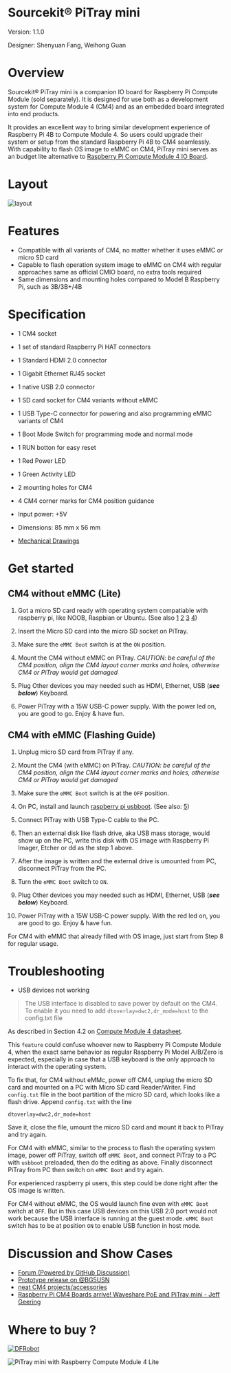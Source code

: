 Sourcekit&reg; PiTray mini
===

Version: 1.1.0

Designer: Shenyuan Fang, Weihong Guan

# Overview

Sourcekit&reg; PiTray mini is a companion IO board for Raspberry Pi Compute Module (sold separately). It is designed for use both as a development system for Compute Module 4 (CM4) and as an embedded board integrated into end products.

It provides an excellent way to bring similar development experience of Raspberry Pi 4B to Compute Module 4. So users could upgrade their system or setup from the standard Raspberry Pi 4B to CM4 seamlessly. With capability to flash OS image to eMMC on CM4, PiTray mini serves as an budget lite alternative to [Raspberry Pi Compute Module 4 IO Board](https://www.raspberrypi.org/products/compute-module-4-io-board/).

# Layout

![layout](./PiTray-mini-layout.jpg)

# Features

* Compatible with all variants of CM4, no matter whether it uses eMMC or micro SD card
* Capable to flash operation system image to eMMC on CM4 with regular approaches same as official CMIO board, no extra tools required
* Same dimensions and mounting holes compared to Model B Raspberry Pi, such as 3B/3B+/4B

# Specification

* 1 CM4 socket
* 1 set of standard Raspberry Pi HAT connectors
* 1 Standard HDMI 2.0 connector
* 1 Gigabit Ethernet RJ45 socket
* 1 native USB 2.0 connector
* 1 SD card socket for CM4 variants without eMMC
* 1 USB Type-C connector for powering and also programming eMMC variants of CM4
* 1 Boot Mode Switch for programming mode and normal mode
* 1 RUN botton for easy reset
* 1 Red Power LED
* 1 Green Activity LED
* 2 mounting holes for CM4
* 4 CM4 corner marks for CM4 position guidance

* Input power: +5V
* Dimensions: 85 mm x 56 mm
* [Mechanical Drawings](PiTray-mini-mech.pdf ':ignore')

# Get started

## CM4 without eMMC (Lite)

1. Got a micro SD card ready with operating system compatiable with raspberry pi, like NOOB, Raspbian or Ubuntu. (See also [1](https://www.raspberrypi.org/software/) [2](https://www.raspberrypi.org/software/operating-systems/) [3](https://www.raspberrypi.org/documentation/installation/installing-images/) [4](https://projects.raspberrypi.org/en/projects/raspberry-pi-setting-up))

2. Insert the Micro SD card into the micro SD socket on PiTray.

3. Make sure the `eMMC Boot` switch is at the `ON` position.

4. Mount the CM4 without eMMC on PiTray. *CAUTION: be careful of the CM4 position, align the CM4 layout corner marks and holes, otherwise CM4 or PiTray would get damaged*

5. Plug Other devices you may needed such as HDMI, Ethernet, USB (***see below***) Keyboard.

6. Power PiTray with a 15W USB-C power supply. With the power led on, you are good to go. Enjoy & have fun.

## CM4 with eMMC (Flashing Guide)

1. Unplug micro SD card from PiTray if any.

2. Mount the CM4 (with eMMC) on PiTray. *CAUTION: be careful of the CM4 position, align the CM4 layout corner marks and holes, otherwise CM4 or PiTray would get damaged*

3. Make sure the `eMMC Boot` switch is at the `OFF` position.

4. On PC, install and launch [raspberry pi usbboot](https://github.com/raspberrypi/usbboot). (See also: [5](https://www.raspberrypi.org/documentation/hardware/computemodule/cm-emmc-flashing.md))

5. Connect PiTray with USB Type-C cable to the PC.

6. Then an external disk like flash drive, aka USB mass storage, would show up on the PC, write this disk with OS image with Raspberry Pi Imager, Etcher or dd as the step 1 above.

7. After the image is written and the external drive is umounted from PC, disconnect PiTray from the PC.

8. Turn the `eMMC Boot` switch to `ON`.

9. Plug Other devices you may needed such as HDMI, Ethernet, USB (***see below***) Keyboard.

10. Power PiTray with a 15W USB-C power supply. With the red led on, you are good to go. Enjoy & have fun.

For CM4 with eMMC that already filled with OS image, just start from Step 8 for regular usage.

# Troubleshooting

* USB devices not working

> The USB interface is disabled to save power by default on the CM4. To enable it you need to add `dtoverlay=dwc2,dr_mode=host` to the config.txt file

As described in Section 4.2 on [Compute Module 4 datasheet](https://datasheets.raspberrypi.org/cm4/cm4-datasheet.pdf).

This `feature` could confuse whoever new to Raspberry Pi Compute Module 4, when the exact same behavior as regular Raspberry Pi Model A/B/Zero is expected, especially in case that a USB keyboard is the only approach to interact with the operating system.

To fix that, for CM4 without eMMc, power off CM4, unplug the micro SD card and mounted on a PC with Micro SD card Reader/Writer. Find `config.txt` file in the boot partition of the micro SD card, which looks like a flash drive. Append `config.txt` with the line

```
dtoverlay=dwc2,dr_mode=host
```

Save it, close the file, umount the micro SD card and mount it back to PiTray and try again.

For CM4 with eMMC, similar to the process to flash the operating system image, power off PiTray, switch off `eMMC Boot`, and connect PiTray to a PC with `usbboot` preloaded, then do the editing as above. Finally disconnect PiTray from PC then switch on `eMMC Boot` and try again.

For experienced raspberry pi users, this step could be done right after the OS image is written.

For CM4 without eMMC, the OS would launch fine even with `eMMC Boot` switch at `OFF`. But in this case USB devices on this USB 2.0 port would not work because the USB interface is running at the guest mode. `eMMC Boot` switch has to be at position `ON` to enable USB function in host mode.

# Discussion and Show Cases

* [Forum (Powered by GitHub Discussion)](https://github.com/aguegu/sourcekit.cc/discussions)
* [Prototype release on @BG5USN](https://twitter.com/BG5USN/status/1328331941536477189)
* [neat CM4 projects/accessories](https://github.com/geerlingguy/raspberry-pi-pcie-devices/issues/25)
* [Raspberry Pi CM4 Boards arrive! Waveshare PoE and PiTray mini - Jeff Geering](https://www.youtube.com/watch?v=DKV7wv7NaCY)

# Where to buy ?

<a href="https://www.dfrobot.com/product-2196.html" target="_blank"><img src="./dfrobot.jpg" alt="DFRobot" title="DFRobot" /></a>

![PiTray mini with Raspberry Compute Module 4 Lite](./PiTray-mini-with-cm4-lite.jpg)
